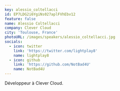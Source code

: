 ```yaml
---
key: alessio_coltellacci
id: EP7LDG2i6YgiNs027aplFVhEbv12
feature: false
name: Alessio Coltellacci
company: Clever Cloud
city: 'Toulouse, France'
photoURL: /images/speakers/alessio_coltellacci.jpg
socials:
  - icon: twitter
    link: 'https://twitter.com/lightplay8'
    name: lightplay8
  - icon: github
    link: 'https://github.com/NotBad4U'
    name: NotBad4U
---
```

Développeur à Clever Cloud.